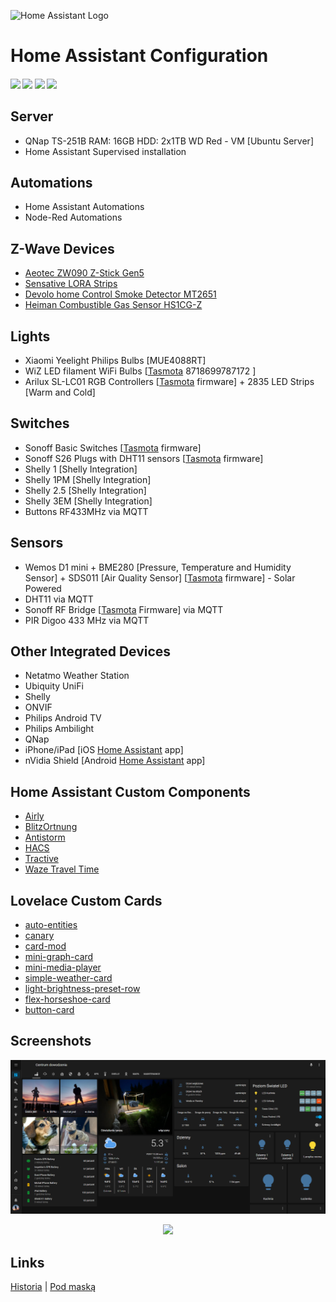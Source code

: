 ![Home Assistant Logo](https://github.com/brianjking/hass-config/blob/master/images/hass.png "Home Assistant Logo")

# Home Assistant Configuration
 <p align="center"><h4>
    <a href="https://travis-ci.org/sineczek/HomeAssistant"><img src="https://img.shields.io/travis/sineczek/homeassistant?label=Travis%20CI&style=plastic"/></a>
    <a href="https://github.com/sineczek/HomeAssistant/stargazers"><img src="https://img.shields.io/github/stars/sineczek/homeassistant.svg?style=plasticr"/></a>
    <a href="https://github.com/sineczek/HomeAssistant/commits/master"><img src="https://img.shields.io/github/last-commit/sineczek/homeassistant.svg?style=plasticr"/></a>
    <a href="https://github.com/sineczek/HomeAssistant/commits/master"><img src="https://img.shields.io/github/commit-activity/y/sineczek/homeassistant?style=plastic"/></a>
  </h4></p>

## Server

* QNap TS-251B RAM: 16GB  HDD: 2x1TB WD Red - VM [Ubuntu Server]
* Home Assistant Supervised installation

## Automations
* Home Assistant Automations
* Node-Red Automations

## Z-Wave Devices

* [Aeotec ZW090 Z-Stick Gen5](https://aeotec.com/z-wave-usb-stick/)
* [Sensative LORA Strips](https://sensative.com/sensors/strips-lora-sensors/ "Sensative Strips")
* [Devolo home Control Smoke Detector MT2651](https://www.devolo.co.uk/devolo-home-control-smoke-detector)
* [Heiman Combustible Gas Sensor HS1CG-Z](http://www.heimantech.com/product/?type=detail&id=34)

## Lights

* Xiaomi Yeelight Philips Bulbs [MUE4088RT]
* WiZ LED filament WiFi Bulbs [[Tasmota](https://tasmota.github.io/docs/) 8718699787172 ]
* Arilux SL-LC01 RGB Controllers [[Tasmota](https://tasmota.github.io/docs/) firmware] + 2835 LED Strips [Warm and Cold]

## Switches

* Sonoff Basic Switches [[Tasmota](https://tasmota.github.io/docs/) firmware]
* Sonoff S26 Plugs with DHT11 sensors [[Tasmota](https://tasmota.github.io/docs/) firmware] 
* Shelly 1 [Shelly Integration]
* Shelly 1PM [Shelly Integration]
* Shelly 2.5 [Shelly Integration]
* Shelly 3EM [Shelly Integration]
* Buttons RF433MHz via MQTT

## Sensors

* Wemos D1 mini + BME280 [Pressure, Temperature and Humidity Sensor] + SDS011 [Air Quality Sensor] [[Tasmota](https://tasmota.github.io/docs/) firmware] - Solar Powered
* DHT11 via MQTT
* Sonoff RF Bridge [[Tasmota](https://tasmota.github.io/docs/) Firmware] via MQTT
* PIR Digoo 433 MHz via MQTT

## Other Integrated Devices

* Netatmo Weather Station 
* Ubiquity UniFi
* Shelly
* ONVIF
* Philips Android TV
* Philips Ambilight
* QNap
* iPhone/iPad [iOS [Home Assistant](https://itunes.apple.com/us/app/home-assistant-companion/id1099568401) app]
* nVidia Shield [Android [Home Assistant](https://play.google.com/store/apps/details?id=io.homeassistant.companion.android) app]



## Home Assistant Custom Components

* [Airly](https://github.com/bieniu/ha-airly)
* [BlitzOrtnung](https://github.com/mrk-its/homeassistant-blitzortung)
* [Antistorm](https://github.com/PiotrMachowski/Home-Assistant-custom-components-Antistorm)
* [HACS](https://github.com/custom-components/hacs)
* [Tractive](https://github.com/Danielhiversen/home_assistant_tractive)
* [Waze Travel Time](https://github.com/r-renato/ha-card-waze-travel-time)


## Lovelace Custom Cards

* [auto-entities](https://github.com/thomasloven/lovelace-auto-entities)
* [canary](https://github.com/jcwillox/lovelace-canary)
* [card-mod](https://github.com/thomasloven/lovelace-card-mod)
* [mini-graph-card](https://github.com/kalkih/mini-graph-card)
* [mini-media-player](https://github.com/kalkih/mini-media-player)
* [simple-weather-card](https://github.com/kalkih/simple-weather-card)
* [light-brightness-preset-row](https://github.com/finity69x2/light-brightness-preset-row)
* [flex-horseshoe-card](https://github.com/AmoebeLabs/flex-horseshoe-card)
* [button-card](https://github.com/custom-cards/button-card)

## Screenshots
<p align="center">
  <img width="800" src="https://github.com/sineczek/HomeAssistant/blob/master/www/main.png">
</p>

<p align="center">
  <img width="800" src="https://github.com/sineczek/HomeAssistant/blob/master/www/05.png">
</p>

## Links
<p align="center">

[Historia](https://github.com/sineczek/HomeAssistant/blob/master/www/historia.md) | [Pod maską](https://github.com/sineczek/HomeAssistant/blob/master/www/pod_maska.md)

</p>